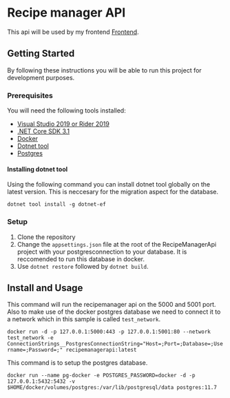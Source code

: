 # Recipe manager API

This api will be used by my frontend [Frontend](https://github.com/tobinstultiens/Recipe-manager-presentation).

## Getting Started
By following these instructions you will be able to run this project for development purposes.

### Prerequisites
You will need the following tools installed:

* [Visual Studio 2019 or Rider 2019](https://visualstudio.microsoft.com/vs/)
* [.NET Core SDK 3.1](https://dotnet.microsoft.com/download/dotnet-core/3.1)
* [Docker](https://docs.docker.com/get-docker/)
* [Dotnet tool](#dotnettool)
* [Postgres](https://hub.docker.com/_/postgres)

#### <a name="dotnettool"></a>Installing dotnet tool

Using the following command you can install dotnet tool globally on the latest version. This is neccesary for the migration aspect for the database.

`dotnet tool install -g dotnet-ef`

### Setup
1. Clone the repository
2. Change the `appsettings.json` file at the root of the RecipeManagerApi project with your postgresconnection to your database. It is reccomended to run this database in docker.
3. Use `dotnet restore` followed by `dotnet build`.

## Install and Usage

This command will run the recipemanager api on the 5000 and 5001 port. Also to make use of the docker postgres database we need to connect it to a network which in this sample is called `test_network`.

`docker run -d -p 127.0.0.1:5000:443 -p 127.0.0.1:5001:80 --network test_network -e ConnectionStrings__PostgresConnectionString="Host=;Port=;Database=;Username=;Password=;" recipemanagerapi:latest`

This command is to setup the postgres database.

`docker run --name pg-docker -e POSTGRES_PASSWORD=docker -d -p 127.0.0.1:5432:5432 -v $HOME/docker/volumes/postgres:/var/lib/postgresql/data postgres:11.7`
